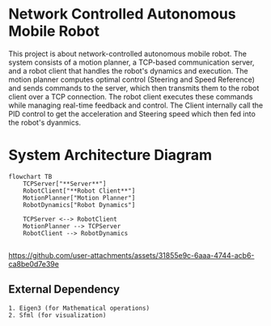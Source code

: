 # Network Controlled Autonomous Mobile Robot
This project is about network-controlled autonomous mobile robot. The system consists of a motion planner, a TCP-based communication server, and a robot client that handles the robot's dynamics and execution. The motion planner computes optimal control (Steering and Speed Reference) and sends commands to the server, which then transmits them to the robot client over a TCP connection. The robot client executes these commands while managing real-time feedback and control. The Client internally call the PID control to get the acceleration and Steering speed which then fed into the robot's dyanmics.
# System Architecture Diagram

```mermaid
flowchart TB
    TCPServer["**Server**"]
    RobotClient["**Robot Client**"]
    MotionPlanner["Motion Planner"]
    RobotDynamics["Robot Dynamics"]
    
    TCPServer <--> RobotClient
    MotionPlanner --> TCPServer
    RobotClient --> RobotDynamics 
    
```

https://github.com/user-attachments/assets/31855e9c-6aaa-4744-acb6-ca8be0d7e39e


## External Dependency
    1. Eigen3 (for Mathematical operations)
    2. Sfml (for visualization)

